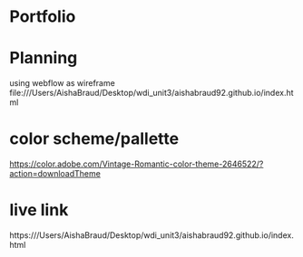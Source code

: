 # Portfolio

# Planning
using webflow as wireframe
file:///Users/AishaBraud/Desktop/wdi_unit3/aishabraud92.github.io/index.html

# color scheme/pallette
https://color.adobe.com/Vintage-Romantic-color-theme-2646522/?action=downloadTheme

# live link
https:///Users/AishaBraud/Desktop/wdi_unit3/aishabraud92.github.io/index.html
